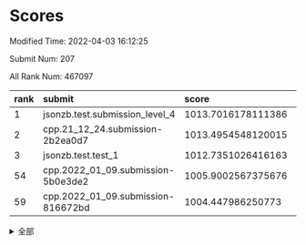 # Scores

Modified Time: 2022-04-03 16:12:25

Submit Num: 207

All Rank Num: 467097

| rank |               submit               |       score        |       sigma        | pk_num |
| :--- | :--------------------------------- | :----------------- | :----------------- | :----- |
| 1    | jsonzb.test.submission_level_4     | 1013.7016178111386 | 0.7993793734388591 | 9023   |
| 2    | cpp.21_12_24.submission-2b2ea0d7   | 1013.4954548120015 | 0.7997030309074399 | 9029   |
| 3    | jsonzb.test.test_1                 | 1012.7351026416163 | 0.8157477414740293 | 9021   |
| 54   | cpp.2022_01_09.submission-5b0e3de2 | 1005.9002567375676 | 0.7190961037430594 | 9028   |
| 59   | cpp.2022_01_09.submission-816672bd | 1004.447986250773  | 0.7225569689232615 | 9025   |


<details>
<summary>全部</summary>

| rank |                 submit                 |       score        |       sigma        | pk_num |
| :--- | :------------------------------------- | :----------------- | :----------------- | :----- |
| 1    | jsonzb.test.submission_level_4         | 1013.7016178111386 | 0.7993793734388591 | 9023   |
| 2    | cpp.21_12_24.submission-2b2ea0d7       | 1013.4954548120015 | 0.7997030309074399 | 9029   |
| 3    | jsonzb.test.test_1                     | 1012.7351026416163 | 0.8157477414740293 | 9021   |
| 4    | gobigger.level_3.submission_level_3_26 | 1012.2424972930244 | 0.7730155162279568 | 9028   |
| 5    | gobigger.level_3.submission_level_3_8  | 1011.9850346883019 | 0.7665389658637085 | 9026   |
| 6    | gobigger.level_3.submission_level_3_25 | 1011.5843954424902 | 0.7676274615811635 | 9028   |
| 7    | gobigger.level_3.submission_level_3_23 | 1011.3040080784796 | 0.7839392414377613 | 9025   |
| 8    | gobigger.level_3.submission_level_3_0  | 1011.1140299810679 | 0.754972313491761  | 9025   |
| 9    | gobigger.level_3.submission_level_3_11 | 1011.0847779062167 | 0.7602424388903176 | 9025   |
| 10   | gobigger.level_3.submission_level_3_15 | 1010.9344648929111 | 0.7624647305149618 | 9024   |
| 11   | gobigger.level_3.submission_level_3_40 | 1010.6676990404169 | 0.7711729047786188 | 9024   |
| 12   | gobigger.level_3.submission_level_3_35 | 1010.6392811206855 | 0.7522615233094776 | 9027   |
| 13   | gobigger.level_3.submission_level_3_29 | 1010.6174276057641 | 0.7642316899205281 | 9024   |
| 14   | gobigger.level_3.submission_level_3_12 | 1010.6029616438003 | 0.7414973918516232 | 9028   |
| 15   | gobigger.level_3.submission_level_3_22 | 1010.5757368884117 | 0.7767120845721242 | 9027   |
| 16   | gobigger.level_3.submission_level_3_38 | 1010.5719632337263 | 0.7682910561682584 | 9022   |
| 17   | gobigger.level_3.submission_level_3_27 | 1010.5323402452051 | 0.7435262416713652 | 9029   |
| 18   | gobigger.level_3.submission_level_3_32 | 1010.3302878198919 | 0.7752561641543295 | 9021   |
| 19   | gobigger.level_3.submission_level_3_48 | 1010.2977715156018 | 0.7444672220579285 | 9022   |
| 20   | gobigger.level_3.submission_level_3_37 | 1010.2179665458327 | 0.7698323887520565 | 9025   |
| 21   | gobigger.level_3.submission_level_3_2  | 1010.1786035443289 | 0.7517142182706082 | 9025   |
| 22   | gobigger.level_3.submission_level_3_21 | 1010.1332995516342 | 0.764102011966216  | 9031   |
| 23   | gobigger.level_3.submission_level_3_47 | 1010.1284011085438 | 0.7840216636490349 | 9024   |
| 24   | gobigger.level_3.submission_level_3_10 | 1010.1243002547392 | 0.7394388849338066 | 9027   |
| 25   | gobigger.level_3.submission_level_3_4  | 1010.0679589950038 | 0.7501244098951588 | 9024   |
| 26   | gobigger.level_3.submission_level_3_5  | 1010.0496660483349 | 0.7755641731529321 | 9024   |
| 27   | gobigger.level_3.submission_level_3_28 | 1010.0420418608829 | 0.7798368369683225 | 9029   |
| 28   | gobigger.level_3.submission_level_3_39 | 1009.955169053745  | 0.7385702505560283 | 9022   |
| 29   | gobigger.level_3.submission_level_3_31 | 1009.9366268190925 | 0.7646107377381631 | 9020   |
| 30   | gobigger.level_3.submission_level_3_6  | 1009.9177518226884 | 0.7560472196771717 | 9030   |
| 31   | gobigger.level_3.submission_level_3_14 | 1009.9160243853719 | 0.7391174808285893 | 9027   |
| 32   | gobigger.level_3.submission_level_3_18 | 1009.9154916162486 | 0.7596661329557027 | 9027   |
| 33   | gobigger.level_3.submission_level_3_41 | 1009.9153696737727 | 0.7498050073763147 | 9027   |
| 34   | gobigger.level_3.submission_level_3_1  | 1009.889934909754  | 0.745806075134825  | 9030   |
| 35   | gobigger.level_3.submission_level_3_45 | 1009.8321010163733 | 0.7615641137087545 | 9028   |
| 36   | gobigger.level_3.submission_level_3_16 | 1009.8309188693398 | 0.7782512466791932 | 9022   |
| 37   | gobigger.level_3.submission_level_3_49 | 1009.7193249627016 | 0.7402049247395102 | 9027   |
| 38   | gobigger.level_3.submission_level_3_17 | 1009.6647796430486 | 0.7487473196103114 | 9027   |
| 39   | gobigger.level_3.submission_level_3_20 | 1009.6469538002326 | 0.7508395279713367 | 9027   |
| 40   | gobigger.level_3.submission_level_3_7  | 1009.6466988159208 | 0.7562802124164336 | 9022   |
| 41   | gobigger.level_3.submission_level_3_9  | 1009.6261302793959 | 0.7579845160291101 | 9029   |
| 42   | gobigger.level_3.submission_level_3_19 | 1009.6041554070271 | 0.7508519530204909 | 9024   |
| 43   | gobigger.level_3.submission_level_3_43 | 1009.5798812501943 | 0.7418437462816208 | 9026   |
| 44   | gobigger.level_3.submission_level_3_33 | 1009.5547439471125 | 0.7463818678122475 | 9026   |
| 45   | gobigger.level_3.submission_level_3_46 | 1009.5104822440474 | 0.733374347391524  | 9025   |
| 46   | gobigger.level_3.submission_level_3_13 | 1009.48268646005   | 0.7465302782129438 | 9026   |
| 47   | gobigger.level_3.submission_level_3_36 | 1009.4012550403472 | 0.7506125755093686 | 9030   |
| 48   | gobigger.level_3.submission_level_3_34 | 1009.2378210516442 | 0.7547375527207498 | 9022   |
| 49   | gobigger.level_3.submission_level_3_30 | 1009.0796457275983 | 0.7423859970354145 | 9027   |
| 50   | gobigger.level_3.submission_level_3_44 | 1009.078344364183  | 0.7448034214894904 | 9024   |
| 51   | gobigger.level_3.submission_level_3_3  | 1008.9363088436216 | 0.7469599461349837 | 9030   |
| 52   | gobigger.level_3.submission_level_3_24 | 1008.7529891916026 | 0.7467164409941202 | 9025   |
| 53   | gobigger.level_3.submission_level_3_42 | 1008.5868482802474 | 0.7362549416416043 | 9028   |
| 54   | cpp.2022_01_09.submission-5b0e3de2     | 1005.9002567375676 | 0.7190961037430594 | 9028   |
| 55   | gobigger.level_1.submission_level_1_44 | 1004.6412893665645 | 0.7212917838456142 | 9028   |
| 56   | gobigger.level_1.submission_level_1_21 | 1004.5504698528808 | 0.7267306588334386 | 9021   |
| 57   | gobigger.level_1.submission_level_1_43 | 1004.5018388341482 | 0.7147312508430181 | 9026   |
| 58   | gobigger.level_1.submission_level_1_24 | 1004.4944954139002 | 0.7212388387865134 | 9030   |
| 59   | cpp.2022_01_09.submission-816672bd     | 1004.447986250773  | 0.7225569689232615 | 9025   |
| 60   | gobigger.level_1.submission_level_1_11 | 1004.3265979187757 | 0.7147111255247537 | 9028   |
| 61   | gobigger.level_1.submission_level_1_34 | 1004.2342460540792 | 0.7138287272843435 | 9028   |
| 62   | gobigger.level_1.submission_level_1_19 | 1004.2002586535222 | 0.7102633994665472 | 9028   |
| 63   | gobigger.level_1.submission_level_1_36 | 1004.093027560173  | 0.7194791153914296 | 9027   |
| 64   | gobigger.level_1.submission_level_1_46 | 1004.0540234209101 | 0.7197508111027499 | 9028   |
| 65   | gobigger.level_1.submission_level_1_27 | 1004.0049115517044 | 0.7211285766377754 | 9028   |
| 66   | gobigger.level_1.submission_level_1_42 | 1003.9948143745117 | 0.71298469270358   | 9024   |
| 67   | gobigger.level_1.submission_level_1_0  | 1003.7971317709032 | 0.7195027916552453 | 9021   |
| 68   | gobigger.level_1.submission_level_1_12 | 1003.7887683426119 | 0.7107303806763962 | 9026   |
| 69   | gobigger.level_1.submission_level_1_47 | 1003.7722914843371 | 0.716491986124604  | 9030   |
| 70   | gobigger.level_1.submission_level_1_26 | 1003.7483715268016 | 0.7331382654683046 | 9027   |
| 71   | gobigger.level_1.submission_level_1_17 | 1003.7004600461275 | 0.725404380984394  | 9022   |
| 72   | gobigger.level_1.submission_level_1_49 | 1003.6864650155701 | 0.7307294875670368 | 9029   |
| 73   | gobigger.level_1.submission_level_1_22 | 1003.6700665745407 | 0.7079852306742968 | 9025   |
| 74   | gobigger.level_1.submission_level_1_13 | 1003.5518364426557 | 0.7162684314134952 | 9023   |
| 75   | gobigger.level_1.submission_level_1_15 | 1003.542714455337  | 0.7204301194972881 | 9024   |
| 76   | gobigger.level_1.submission_level_1_32 | 1003.5172343916814 | 0.7102893695237811 | 9027   |
| 77   | gobigger.level_1.submission_level_1_30 | 1003.4326550023046 | 0.7147499380793751 | 9024   |
| 78   | gobigger.level_1.submission_level_1_40 | 1003.4074138786337 | 0.7197257244432159 | 9021   |
| 79   | gobigger.level_1.submission_level_1_9  | 1003.3560464255744 | 0.7176310678822043 | 9024   |
| 80   | gobigger.level_1.submission_level_1_6  | 1003.3186969179984 | 0.7097379984086806 | 9026   |
| 81   | gobigger.level_1.submission_level_1_7  | 1003.3148025710187 | 0.7096972922928276 | 9031   |
| 82   | gobigger.level_1.submission_level_1_37 | 1003.3125717530402 | 0.7104242459919249 | 9029   |
| 83   | gobigger.level_1.submission_level_1_45 | 1003.3092706349092 | 0.7253469348161918 | 9029   |
| 84   | gobigger.level_1.submission_level_1_35 | 1003.3074424107398 | 0.73202372361946   | 9023   |
| 85   | gobigger.level_1.submission_level_1_4  | 1003.2819112006434 | 0.712225021103266  | 9022   |
| 86   | gobigger.level_1.submission_level_1_39 | 1003.2076513268353 | 0.7280148624870048 | 9022   |
| 87   | gobigger.level_1.submission_level_1_1  | 1003.1968558333696 | 0.7283941077470891 | 9029   |
| 88   | gobigger.level_1.submission_level_1_16 | 1003.1864608717088 | 0.718570581880881  | 9033   |
| 89   | gobigger.level_1.submission_level_1_18 | 1003.1695770856936 | 0.7101775174123391 | 9025   |
| 90   | gobigger.level_1.submission_level_1_10 | 1003.1317879684367 | 0.7093436939573118 | 9023   |
| 91   | gobigger.level_1.submission_level_1_31 | 1003.0909289712052 | 0.7102651988669053 | 9029   |
| 92   | gobigger.level_1.submission_level_1_28 | 1003.041534528986  | 0.7237289196882607 | 9022   |
| 93   | gobigger.level_1.submission_level_1_29 | 1002.980666501769  | 0.7240023207464064 | 9024   |
| 94   | gobigger.level_1.submission_level_1_23 | 1002.9592729152464 | 0.7136649201387145 | 9026   |
| 95   | gobigger.level_1.submission_level_1_8  | 1002.8983901898567 | 0.722464158635864  | 9023   |
| 96   | gobigger.level_1.submission_level_1_20 | 1002.8468518920052 | 0.7064328817384484 | 9028   |
| 97   | gobigger.level_1.submission_level_1_33 | 1002.83623860383   | 0.7184044676345571 | 9027   |
| 98   | gobigger.level_1.submission_level_1_38 | 1002.823249216448  | 0.7174511589686774 | 9025   |
| 99   | gobigger.level_1.submission_level_1_14 | 1002.6685691857224 | 0.7123223095047879 | 9027   |
| 100  | gobigger.level_1.submission_level_1_41 | 1002.507532113125  | 0.7142630041423965 | 9028   |
| 101  | gobigger.level_1.submission_level_1_25 | 1002.354448362678  | 0.7147839429137051 | 9026   |
| 102  | gobigger.level_1.submission_level_1_48 | 1002.0740758633042 | 0.7166533063384345 | 9032   |
| 103  | gobigger.level_1.submission_level_1_2  | 1001.5744387564564 | 0.7173101737732834 | 9025   |
| 104  | gobigger.level_1.submission_level_1_5  | 1001.2532818354765 | 0.7120884270815071 | 9023   |
| 105  | gobigger.level_1.submission_level_1_3  | 1001.0853662558836 | 0.7196157638998173 | 9024   |
| 106  | gobigger.random.submission_random_7    | 997.528940558025   | 0.7036170117933902 | 9031   |
| 107  | gobigger.random.submission_random_13   | 997.1763264534056  | 0.6996871185782159 | 9033   |
| 108  | gobigger.random.submission_random_23   | 997.0379942371993  | 0.7014483214253624 | 9023   |
| 109  | gobigger.random.submission_random_3    | 997.0231480816126  | 0.7049883471136361 | 9024   |
| 110  | gobigger.random.submission_random_22   | 996.9858988640348  | 0.706308716693077  | 9031   |
| 111  | gobigger.random.submission_random_26   | 996.9465749880366  | 0.6961817916726124 | 9026   |
| 112  | gobigger.random.submission_random_30   | 996.8224439905295  | 0.7134990509236069 | 9026   |
| 113  | gobigger.random.submission_random_6    | 996.8206412121266  | 0.7177062663172598 | 9024   |
| 114  | gobigger.random.submission_random_0    | 996.7735929453248  | 0.7050845711207958 | 9025   |
| 115  | gobigger.random.submission_random_5    | 996.7005880925137  | 0.7006808644679793 | 9027   |
| 116  | gobigger.random.submission_random_11   | 996.6353682740012  | 0.7155247569133557 | 9023   |
| 117  | gobigger.random.submission_random_31   | 996.6033754512823  | 0.7169119211025735 | 9025   |
| 118  | gobigger.random.submission_random_47   | 996.5970948782473  | 0.7090543256825226 | 9029   |
| 119  | gobigger.random.submission_random_38   | 996.4072188436451  | 0.705626038188806  | 9026   |
| 120  | gobigger.random.submission_random_41   | 996.3266895729693  | 0.712501741042181  | 9030   |
| 121  | gobigger.random.submission_random_45   | 996.2694867857027  | 0.719525508253452  | 9019   |
| 122  | gobigger.random.submission_random_36   | 996.2688756600762  | 0.7060055616559301 | 9027   |
| 123  | gobigger.random.submission_random_27   | 996.1884430015197  | 0.7219050775841829 | 9020   |
| 124  | gobigger.random.submission_random_46   | 996.1608688805057  | 0.6962268050928291 | 9027   |
| 125  | gobigger.random.submission_random_21   | 996.0976096333926  | 0.7128633883945381 | 9026   |
| 126  | gobigger.random.submission_random_12   | 996.0877993619097  | 0.705572614783801  | 9025   |
| 127  | gobigger.random.submission_random_2    | 996.0839361343903  | 0.704104074426279  | 9023   |
| 128  | gobigger.random.submission_random_24   | 996.0800522263427  | 0.7000989625687148 | 9026   |
| 129  | gobigger.random.submission_random_8    | 996.0758878711657  | 0.7274432658437764 | 9029   |
| 130  | gobigger.random.submission_random_9    | 996.0702776654117  | 0.7009933936914642 | 9028   |
| 131  | gobigger.random.submission_random_14   | 996.0456274580347  | 0.7120093874979783 | 9023   |
| 132  | gobigger.random.submission_random_1    | 996.0147789251535  | 0.706573049194102  | 9028   |
| 133  | gobigger.random.submission_random_40   | 995.9258544567681  | 0.7263302784360877 | 9030   |
| 134  | gobigger.random.submission_random_34   | 995.8998191467084  | 0.7145538587176569 | 9027   |
| 135  | gobigger.random.submission_random_48   | 995.8017578476959  | 0.7154347433195589 | 9025   |
| 136  | gobigger.random.submission_random_33   | 995.7607093770099  | 0.7085834332239228 | 9026   |
| 137  | gobigger.random.submission_random_43   | 995.5948211774786  | 0.7060310942134314 | 9024   |
| 138  | gobigger.random.submission_random_4    | 995.5011855998154  | 0.708562094396474  | 9023   |
| 139  | gobigger.random.submission_random_20   | 995.4774015053857  | 0.7083472224699522 | 9029   |
| 140  | gobigger.random.submission_random_16   | 995.4158678874866  | 0.7020316209243112 | 9028   |
| 141  | gobigger.random.submission_random_37   | 995.4082460271325  | 0.711163619836294  | 9023   |
| 142  | gobigger.random.submission_random_10   | 995.3893047437462  | 0.7091804778401002 | 9024   |
| 143  | gobigger.random.submission_random_44   | 995.2986413499942  | 0.7160295605008552 | 9024   |
| 144  | gobigger.random.submission_random_17   | 995.290232833462   | 0.7014179821820571 | 9026   |
| 145  | gobigger.random.submission_random_28   | 995.2877448756913  | 0.7186647127427097 | 9031   |
| 146  | gobigger.random.submission_random_29   | 995.255287473457   | 0.7150819662931293 | 9028   |
| 147  | gobigger.random.submission_random_19   | 995.216803595105   | 0.7137836550521214 | 9030   |
| 148  | gobigger.random.submission_random_42   | 994.9432049089388  | 0.726123262234921  | 9028   |
| 149  | gobigger.random.submission_random_32   | 994.8907369547652  | 0.7122034856475822 | 9028   |
| 150  | gobigger.random.submission_random_25   | 994.8234345906332  | 0.7272046734857214 | 9028   |
| 151  | gobigger.random.submission_random_15   | 994.7680859608108  | 0.7005820504863143 | 9022   |
| 152  | gobigger.random.submission_random_49   | 994.6760437756491  | 0.7161231774124879 | 9029   |
| 153  | gobigger.random.submission_random_39   | 994.5764906612711  | 0.7090267934893554 | 9026   |
| 154  | gobigger.random.submission_random_35   | 994.4624809737178  | 0.6994287219457828 | 9026   |
| 155  | gobigger.random.submission_random_18   | 994.4010726880999  | 0.7322047054389372 | 9029   |
| 156  | gobigger.level_2.submission_level_2_30 | 993.851999232284   | 0.7191533759676719 | 9027   |
| 157  | gobigger.level_2.submission_level_2_40 | 993.7914673115242  | 0.720788479682935  | 9024   |
| 158  | gobigger.level_2.submission_level_2_31 | 993.6306186837606  | 0.7271692639700672 | 9024   |
| 159  | gobigger.level_2.submission_level_2_26 | 993.3936222697671  | 0.7437425762887865 | 9021   |
| 160  | gobigger.level_2.submission_level_2_27 | 993.30330563719    | 0.7271501346271114 | 9025   |
| 161  | gobigger.level_2.submission_level_2_42 | 993.1725723786676  | 0.7307122317293812 | 9025   |
| 162  | gobigger.level_2.submission_level_2_16 | 993.1700477560998  | 0.7357469337505053 | 9024   |
| 163  | gobigger.level_2.submission_level_2_38 | 993.1047176246427  | 0.743104300836764  | 9024   |
| 164  | gobigger.level_2.submission_level_2_48 | 993.0273299783529  | 0.7330156353318854 | 9026   |
| 165  | gobigger.level_2.submission_level_2_5  | 993.0221250586922  | 0.7260721154428543 | 9025   |
| 166  | gobigger.level_2.submission_level_2_35 | 992.9427805663001  | 0.7433710971567459 | 9025   |
| 167  | gobigger.level_2.submission_level_2_46 | 992.9149191651599  | 0.7406947917376494 | 9024   |
| 168  | gobigger.level_2.submission_level_2_15 | 992.8487476751877  | 0.7269596296092987 | 9026   |
| 169  | gobigger.level_2.submission_level_2_49 | 992.7810682656976  | 0.7340417046609115 | 9027   |
| 170  | gobigger.level_2.submission_level_2_10 | 992.654258305155   | 0.7398302274017063 | 9024   |
| 171  | gobigger.level_2.submission_level_2_2  | 992.6228934648851  | 0.7334381923853648 | 9027   |
| 172  | gobigger.level_2.submission_level_2_18 | 992.5508524739683  | 0.7469702940925349 | 9024   |
| 173  | gobigger.level_2.submission_level_2_25 | 992.5132615795131  | 0.7320305500154591 | 9028   |
| 174  | gobigger.level_2.submission_level_2_36 | 992.4839416819201  | 0.7447019528838598 | 9030   |
| 175  | gobigger.level_2.submission_level_2_43 | 992.3951480345893  | 0.7598480516108687 | 9032   |
| 176  | gobigger.level_2.submission_level_2_21 | 992.3345612373499  | 0.7290196602844852 | 9028   |
| 177  | gobigger.level_2.submission_level_2_9  | 992.3183605356298  | 0.741502073409239  | 9028   |
| 178  | gobigger.level_2.submission_level_2_41 | 992.2571515974272  | 0.7485445626842051 | 9032   |
| 179  | gobigger.level_2.submission_level_2_20 | 992.2536482023164  | 0.7492561682202762 | 9025   |
| 180  | gobigger.level_2.submission_level_2_22 | 992.2507888505188  | 0.7364112314737136 | 9028   |
| 181  | gobigger.level_2.submission_level_2_47 | 992.1644870453431  | 0.7293612270609952 | 9028   |
| 182  | gobigger.level_2.submission_level_2_6  | 992.098351657899   | 0.752946559896342  | 9028   |
| 183  | gobigger.level_2.submission_level_2_1  | 991.976627086393   | 0.7498532794603038 | 9030   |
| 184  | gobigger.level_2.submission_level_2_37 | 991.828635282147   | 0.7442849094744594 | 9027   |
| 185  | gobigger.level_2.submission_level_2_12 | 991.7663193564326  | 0.7515365994677136 | 9026   |
| 186  | gobigger.level_2.submission_level_2_19 | 991.710503007277   | 0.7476549079377444 | 9026   |
| 187  | gobigger.level_2.submission_level_2_14 | 991.6415406370455  | 0.7473333425597383 | 9022   |
| 188  | gobigger.level_2.submission_level_2_33 | 991.6239553999525  | 0.7388343069081201 | 9023   |
| 189  | gobigger.level_2.submission_level_2_45 | 991.6195511915408  | 0.742141581770107  | 9023   |
| 190  | gobigger.level_2.submission_level_2_4  | 991.594422471917   | 0.7575438679264691 | 9028   |
| 191  | gobigger.level_2.submission_level_2_28 | 991.5689706868516  | 0.7614094682754964 | 9020   |
| 192  | gobigger.level_2.submission_level_2_0  | 991.5119806707336  | 0.7507004199890802 | 9027   |
| 193  | gobigger.level_2.submission_level_2_44 | 991.4209742497538  | 0.7490025186225415 | 9027   |
| 194  | gobigger.level_2.submission_level_2_29 | 991.3814382473182  | 0.7560531671146439 | 9026   |
| 195  | gobigger.level_2.submission_level_2_13 | 991.3769381810215  | 0.7475876016999523 | 9027   |
| 196  | gobigger.level_2.submission_level_2_17 | 991.2150221441967  | 0.753679017976452  | 9021   |
| 197  | gobigger.level_2.submission_level_2_23 | 991.0361599810237  | 0.7439715681771962 | 9031   |
| 198  | gobigger.level_2.submission_level_2_7  | 990.9738056482463  | 0.7394222605761805 | 9029   |
| 199  | gobigger.level_2.submission_level_2_24 | 990.8210988788567  | 0.7372826664194382 | 9024   |
| 200  | gobigger.level_2.submission_level_2_3  | 990.7012052539179  | 0.7435641756065797 | 9025   |
| 201  | gobigger.level_2.submission_level_2_11 | 990.5615644602867  | 0.7489919523930925 | 9028   |
| 202  | gobigger.level_2.submission_level_2_8  | 990.4207210761278  | 0.7616984344067861 | 9028   |
| 203  | gobigger.level_2.submission_level_2_32 | 990.4097181323243  | 0.7622221190648035 | 9029   |
| 204  | gobigger.level_2.submission_level_2_39 | 990.3493666562605  | 0.7777232992030545 | 9029   |
| 205  | gobigger.level_2.submission_level_2_34 | 989.9954112829971  | 0.7541680472305099 | 9026   |
| 206  | gobigger.none.submission_none_1        | 980.3096610665067  | 1.4275463394875478 | 9021   |
| 207  | gobigger.none.submission_none_0        | 976.9350172316703  | 1.358291731600801  | 9023   |

</details>